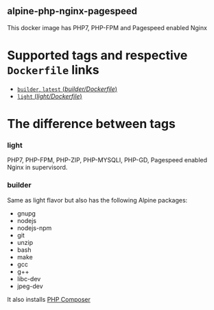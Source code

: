 ## alpine-php-nginx-pagespeed ##

This docker image has PHP7, PHP-FPM and Pagespeed enabled Nginx

# Supported tags and respective `Dockerfile` links

-	[`builder`, `latest` (*builder/Dockerfile*)](builder/Dockerfile)
-	[`light` (*light/Dockerfile*)](light/Dockerfile)

# The difference between tags

### light

PHP7, PHP-FPM, PHP-ZIP, PHP-MYSQLI, PHP-GD, Pagespeed enabled Nginx in supervisord.

### builder

Same as light flavor but also has the following Alpine packages:
- gnupg
- nodejs
- nodejs-npm
- git
- unzip
- bash
- make
- gcc
- g++
- libc-dev
- jpeg-dev

It also installs [PHP Composer](https://getcomposer.org/)
